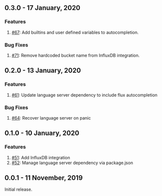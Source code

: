 ## 0.3.0 - 17 January, 2020

### Features

1. [#67](https://github.com/influxdata/vsflux/pull/67): Add builtins and user defined variables to autocompletion.

### Bug Fixes

1. [#71](https://github.com/influxdata/vsflux/pull/71): Remove hardcoded bucket name from InfluxDB integration.

## 0.2.0 - 13 January, 2020

### Features

1. [#61](https://github.com/influxdata/vsflux/pull/61): Update language server dependency to include flux autocompletion

### Bug Fixes

1. [#64](https://github.com/influxdata/vsflux/pull/64): Recover language server on panic

## 0.1.0 - 10 January, 2020

### Features

1. [#51](https://github.com/influxdata/vsflux/pull/51): Add InfluxDB integration
1. [#52](https://github.com/influxdata/vsflux/pull/52): Manage language server dependency via package.json

## 0.0.1 - 11 November, 2019

Initial release.
